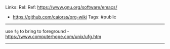 Links: 
Rel: 
Ref: https://www.gnu.org/software/emacs/
- https://github.com/caiorss/org-wiki
Tags: #public 

--- 

use ```fg``` to bring to foreground - https://www.computerhope.com/unix/ufg.htm

--- 

